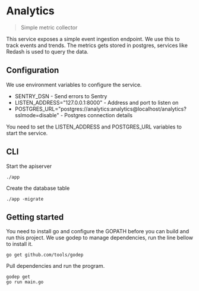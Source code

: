 # Analytics

> Simple metric collector

This service exposes a simple event ingestion endpoint. We use this to track events
and trends. The metrics gets stored in postgres, services like Redash is used to query the
data.


## Configuration

We use environment variables to configure the service.

* SENTRY_DSN - Send errors to Sentry
* LISTEN_ADDRESS="127.0.0.1:8000" - Address and port to listen on
* POSTGRES_URL="postgres://analytics:analytics@localhost/analytics?sslmode=disable" - Postgres connection details

You need to set the LISTEN_ADDRESS and POSTGRES_URL variables to start the service.


## CLI

Start the apiserver
```
./app
```

Create the database table
```
./app -migrate
```


## Getting started

You need to install go and configure the GOPATH before you can build and run this project.
We use godep to manage dependencies, run the line bellow to install it.

```
go get github.com/tools/godep
```

Pull dependencies and run the program.

```
godep get
go run main.go
```
